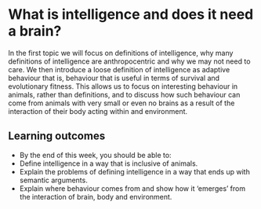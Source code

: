 # What is intelligence and does it need a brain?
In the first topic we will focus on definitions of intelligence, why many definitions of intelligence are anthropocentric and why we may not need to care. We then introduce a loose definition of intelligence as adaptive behaviour that is, behaviour that is useful in terms of survival and evolutionary fitness. This allows us to focus on interesting behaviour in animals, rather than definitions, and to discuss how such behaviour can come from animals with very small or even no brains as a result of the interaction of their body acting within and environment. 

## Learning outcomes
- By the end of this week, you should be able to:
- Define intelligence in a way that is inclusive of animals.
- Explain the problems of defining intelligence in a way that ends up with semantic arguments.
- Explain where behaviour comes from and show how it ‘emerges’ from the interaction of brain, body and environment.
